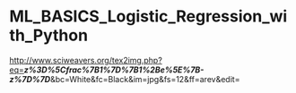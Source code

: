 # ML_BASICS_Logistic_Regression_with_Python

http://www.sciweavers.org/tex2img.php?eq=<b><i>z%3D%5Cfrac%7B1%7D%7B1%2Be%5E%7B-z%7D%7D</i></b>&bc=White&fc=Black&im=jpg&fs=12&ff=arev&edit=

